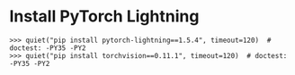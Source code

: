 # Install PyTorch Lightning

    >>> quiet("pip install pytorch-lightning==1.5.4", timeout=120)  # doctest: -PY35 -PY2
    >>> quiet("pip install torchvision==0.11.1", timeout=120)  # doctest: -PY35 -PY2
